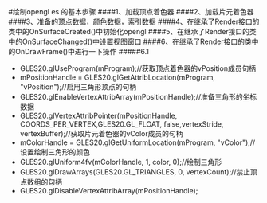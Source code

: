 #绘制opengl es 的基本步骤
####1、加载顶点着色器
####2、加载片元着色器
####3、准备的顶点数据，颜色数据，索引数据
####4、在继承了Render接口的类中的OnSurfaceCreated()中初始化opengl
####5、在继承了Render接口的类中的OnSurfaceChanged()中设置视图窗口
####6、在继承了Render接口的类中的OnDrawFrame()中进行一下操作
#####6.1

+ GLES20.glUseProgram(mProgram);//获取顶点着色器的vPosition成员句柄
+ mPositionHandle = GLES20.glGetAttribLocation(mProgram, "vPosition");//启用三角形顶点的句柄
+ GLES20.glEnableVertexAttribArray(mPositionHandle);//准备三角形的坐标数据
+ GLES20.glVertexAttribPointer(mPositionHandle, COORDS_PER_VERTEX,GLES20.GL_FLOAT, false,vertexStride, vertexBuffer);//获取片元着色器的vColor成员的句柄
+ mColorHandle = GLES20.glGetUniformLocation(mProgram, "vColor");//设置绘制三角形的颜色
+ GLES20.glUniform4fv(mColorHandle, 1, color, 0);//绘制三角形
+ GLES20.glDrawArrays(GLES20.GL_TRIANGLES, 0, vertexCount);//禁止顶点数组的句柄
+ GLES20.glDisableVertexAttribArray(mPositionHandle);
